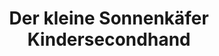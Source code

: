 ---
title: "Der kleine Sonnenkäfer Kindersecondhand"
url: /dresden/der-kleine-sonnenkaefer-kindersecondhand/
shop: Kleidung
---